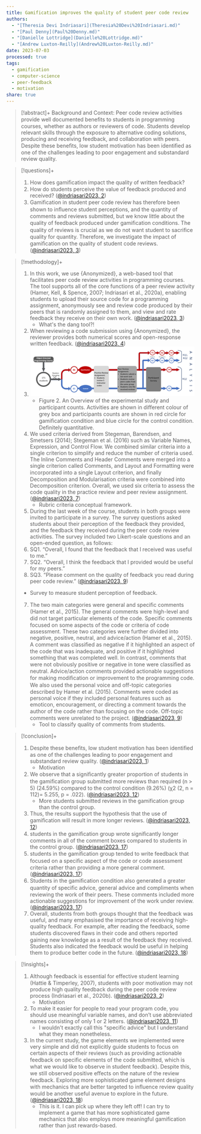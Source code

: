 ```yaml
---
title: Gamification improves the quality of student peer code review
authors:
  - "[Theresia Devi Indriasari](Theresia%20Devi%20Indriasari.md)"
  - "[Paul Denny](Paul%20Denny.md)"
  - "[Danielle Lottridge](Danielle%20Lottridge.md)"
  - "[Andrew Luxton-Reilly](Andrew%20Luxton-Reilly.md)"
date: 2023-07-03
processed: true
tags:
  - gamification
  - computer-science
  - peer-feedback
  - motivation
share: true
---
```


> [!abstract]+
> Background and Context: Peer code review activities provide well documented beneﬁts to students in programming courses, whether as authors or reviewers of code. Students develop relevant skills through the exposure to alternative coding solutions, producing and receiving feedback, and collaboration with peers. Despite these beneﬁts, low student motivation has been identiﬁed as one of the challenges leading to poor engagement and substandard review quality.

> [!questions]+ 
> 1. How does gamiﬁcation impact the quality of written feedback?
> 2. How do students perceive the value of feedback produced and received? ([@indriasari2023, 2](zotero://open-pdf/library/items/ECULZ55X?page=3&annotation=VQA7HJ6P))
> 3. Gamiﬁcation in student peer code review has therefore been shown to inﬂuence student perceptions, and the quantity of comments and reviews submitted, but we know little about the quality of feedback produced under gamiﬁcation conditions. The quality of reviews is crucial as we do not want student to sacriﬁce quality for quantity. Therefore, we investigate the impact of gamiﬁcation on the quality of student code reviews. ([@indriasari2023, 3](zotero://open-pdf/library/items/ECULZ55X?page=4&annotation=GNYPA8EZ))

> [!methodology]+ 
> 1. In this work, we use {Anonymized}, a web-based tool that facilitates peer code review activities in programming courses. The tool supports all of the core functions of a peer review activity (Hamer, Kell, &amp; Spence, 2007; Indriasari et al., 2020a), enabling students to upload their source code for a programming assignment, anonymously see and review code produced by their peers that is randomly assigned to them, and view and rate feedback they receive on their own work. ([@indriasari2023, 3](zotero://open-pdf/library/items/ECULZ55X?page=4&annotation=E3ZL6U66))
>    - What's the dang tool?!
> 2. When reviewing a code submission using {Anonymized}, the reviewer provides both numerical scores and open-response written feedback. ([@indriasari2023, 4](zotero://open-pdf/library/items/ECULZ55X?page=5&annotation=EICI5P3W))
> 3. ![indriasari2023-8-x87-y645](./Assets/indriasari2023/indriasari2023-8-x87-y645.png)
>    - Figure 2. An Overview of the experimental study and participant counts. Activities are shown in diﬀerent colour of grey box and participants counts are shown in red circle for gamiﬁcation condition and blue circle for the control condition.
Definitely quantitative.
> 4. We used criteria derived from Stegeman, Barendsen, and Smetsers (2014); Stegeman et al. (2016) such as Variable Names, Expression, and Control Flow. We combined similar criteria into a single criterion to simplify and reduce the number of criteria used. The Inline Comments and Header Comments were merged into a single criterion called Comments, and Layout and Formatting were incorporated into a single Layout criterion, and ﬁnally Decomposition and Modularisation criteria were combined into Decomposition criterion. Overall, we used six criteria to assess the code quality in the practice review and peer review assignment. ([@indriasari2023, 7](zotero://open-pdf/library/items/ECULZ55X?page=8&annotation=2RCKV8RD))
>    - Rubric criteria conceptual framework.
> 5. During the last week of the course, students in both groups were invited to participate in a survey. The survey questions asked students about their perception of the feedback they provided, and the feedback they received during the peer code review activities. The survey included two Likert-scale questions and an open-ended question, as follows:
> 	1. SQ1. “Overall, I found that the feedback that I received was useful to me.”
> 	2. SQ2. “Overall, I think the feedback that I provided would be useful for my peers.”
> 	3. SQ3. “Please comment on the quality of feedback you read during peer code review.” ([@indriasari2023, 9](zotero://open-pdf/library/items/ECULZ55X?page=10&annotation=NXVU4XDP))
>    - Survey to measure student perception of feedback.
> 7. The two main categories were general and speciﬁc comments (Hamer et al., 2015). The general comments were high-level and did not target particular elements of the code. Speciﬁc comments focused on some aspects of the code or criteria of code assessment. These two categories were further divided into negative, positive, neutral, and advice/action (Hamer et al., 2015). A comment was classiﬁed as negative if it highlighted an aspect of the code that was inadequate, and positive if it highlighted something that was completed well. In contrast, comments that were not obviously positive or negative in tone were classiﬁed as neutral. Advice/action comments provided actionable suggestions for making modiﬁcation or improvement to the programming code. We also used the personal voice and oﬀ-topic categories described by Hamer et al. (2015). Comments were coded as personal voice if they included personal features such as emoticon, encouragement, or directing a comment towards the author of the code rather than focusing on the code. Oﬀ-topic comments were unrelated to the project. ([@indriasari2023, 9](zotero://open-pdf/library/items/ECULZ55X?page=10&annotation=73LUF9CP))
>    - Tool to classify quality of comments from students.

> [!conclusion]+ 
> 1. Despite these beneﬁts, low student motivation has been identiﬁed as one of the challenges leading to poor engagement and substandard review quality. ([@indriasari2023, 1](zotero://open-pdf/library/items/ECULZ55X?page=2&annotation=MV4VX3G9))
>    - Motivation
> 2. We observe that a signiﬁcantly greater proportion of students in the gamiﬁcation group submitted more reviews than required (n &gt; 5) (24.59%) compared to the control condition (9.26%) (χ2 (2, n = 112)= 5.255, p = .022). ([@indriasari2023, 12](zotero://open-pdf/library/items/ECULZ55X?page=13&annotation=TDTD9XYV))
>    - More students submitted reviews in the gamification group than the control group.
> 3. Thus, the results support the hypothesis that the use of gamiﬁcation will result in more longer reviews. ([@indriasari2023, 12](zotero://open-pdf/library/items/ECULZ55X?page=13&annotation=53ZXNJXU))
> 4. students in the gamiﬁcation group wrote signiﬁcantly longer comments in all of the comment boxes compared to students in the control group. ([@indriasari2023, 17](zotero://open-pdf/library/items/ECULZ55X?page=18&annotation=TJY56E6E))
> 5. students in the gamiﬁcation group tended to write feedback that focused on a speciﬁc aspect of the code or code assessment criteria rather than providing a more general comment. ([@indriasari2023, 17](zotero://open-pdf/library/items/ECULZ55X?page=18&annotation=6BCZVYYW))
> 6. Students in the gamiﬁcation condition also generated a greater quantity of speciﬁc advice, general advice and compliments when reviewing the work of their peers. These comments included more actionable suggestions for improvement of the work under review. ([@indriasari2023, 17](zotero://open-pdf/library/items/ECULZ55X?page=18&annotation=2KGUZZJU))
> 7. Overall, students from both groups thought that the feedback was useful, and many emphasised the importance of receiving high-quality feedback. For example, after reading the feedback, some students discovered ﬂaws in their code and others reported gaining new knowledge as a result of the feedback they received. Students also indicated the feedback would be useful in helping them to produce better code in the future. ([@indriasari2023, 18](zotero://open-pdf/library/items/ECULZ55X?page=19&annotation=QM54IDIJ))

> [!insights]+ 
> 1. Although feedback is essential for eﬀective student learning (Hattie &amp; Timperley, 2007), students with poor motivation may not produce high quality feedback during the peer code review process (Indriasari et al., 2020b). ([@indriasari2023, 2](zotero://open-pdf/library/items/ECULZ55X?page=3&annotation=7T7SGMZE))
>    - Motivation
> 2. To make it easier for people to read your program code, you should use meaningful variable names, and don’t use abbreviated names consisting of only 1 or 2 letters. ([@indriasari2023, 11](zotero://open-pdf/library/items/ECULZ55X?page=12&annotation=FA8SSQ74))
>    - I wouldn't exactly call this "specific advice" but I understand what they mean nonetheless.
> 3. In the current study, the game elements we implemented were very simple and did not explicitly guide students to focus on certain aspects of their reviews (such as providing actionable feedback on speciﬁc elements of the code submitted, which is what we would like to observe in student feedback). Despite this, we still observed positive eﬀects on the nature of the review feedback. Exploring more sophisticated game element designs with mechanics that are better targeted to inﬂuence review quality would be another useful avenue to explore in the future. ([@indriasari2023, 18](zotero://open-pdf/library/items/ECULZ55X?page=19&annotation=BST8NGXF))
>    - This is it. I can pick up where they left off! I can try to implement a game that has more sophisticated game mechanics that also employs more meaningful gamification rather than just rewards-based.
